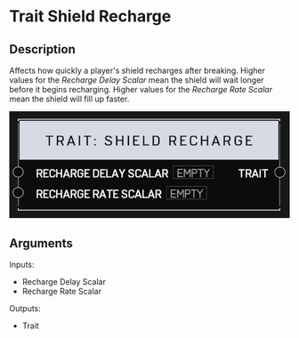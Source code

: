 # Trait Shield Recharge

## Description

Affects how quickly a player's shield recharges after breaking. Higher values for the _Recharge Delay Scalar_ mean the shield will wait longer before it begins recharging. Higher values for the _Recharge Rate Scalar_ mean the shield will fill up faster.

![Trait Shield Recharge](../../.gitbook/assets/images/scripting/traits/trait-shield-recharge.png)

## Arguments

Inputs:

* Recharge Delay Scalar
* Recharge Rate Scalar

Outputs:

* Trait
